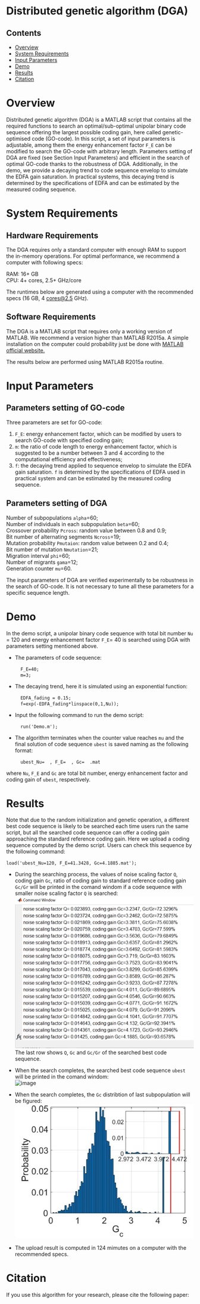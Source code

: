 # Distributed genetic algorithm (DGA)

## Contents
- [Overview](#overview)
- [System Requirements](#system-requirements)
- [Input Parameters](#input-parameters)
- [Demo](#demo)
- [Results](#results)
- [Citation](#citation)

# Overview
Distributed genetic algorithm (DGA) is a MATLAB script that contains all the required functions to search an optimal/sub-optimal unipolar binary code sequence offering the largest possible coding gain, here called genetic-optimised code (GO-code). In this script, a set of input parameters is adjustable, among them the energy enhancement factor `F_E` can be modified to search the GO-code with arbitrary length. Parameters setting of DGA are fixed (see Section Input Parameters) and efficient in the search of optimal GO-code thanks to the robustness of DGA. Additionally, in the demo, we provide a decaying trend to code sequence envelop to simulate the EDFA gain saturation. In practical systems, this decaying trend is determined by the specifications of EDFA and can be estimated by the measured coding sequence.

# System Requirements

## Hardware Requirements

The DGA requires only a standard computer with enough RAM to support the in-memory operations. For optimal performance, we recommend a computer with following specs:

RAM: 16+ GB     
CPU: 4+ cores, 2.5+ GHz/core

The runtimes below are generated using a computer with the recommended specs (16 GB, 4 cores@2.5 GHz).

## Software Requirements

The DGA is a MATLAB script that requires only a working version of MATLAB. We recommend a version higher than MATLAB R2015a. A simple installation on the computer could probability just be done with [MATLAB official website.](https://www.mathworks.com/)    

The results below are performed using MATLAB R2015a routine.


# Input Parameters 

## Parameters setting of GO-code
Three parameters are set for GO-code:   
1) `F_E`: energy enhancement factor, which can be modified by users to search GO-code with specified coding gain;    
2) `m`: the ratio of code length to energy enhancement factor, which is suggested to be a number between 3 and 4 according to the computational efficiency and effectiveness;    
3) `f`: the decaying trend applied to sequence envelop to simulate the EDFA gain saturation. `f` is determined by the specifications of EDFA used in practical system and can be estimated by the measured coding sequence.

## Parameters setting of DGA
Number of subpopulations `alpha`=60;  
Number of individuals in each subpopulation `beta`=60;   
Crossover probability `Pcross`: random value between 0.8 and 0.9;   
Bit number of alternating segments `Ncross`=19;    
Mutation probability `Pmutaion`: random value between 0.2 and 0.4;      
Bit number of mutation `Nmutation`=21;     
Migration interval `phi`=60;    
Number of migrants `gama`=12;    
Generation counter `mu`=60.

The input parameters of DGA are verified experimentally to be robustness in the search of GO-code. It is not necessary to tune all these parameters for a specific sequence length.

# Demo
In the demo script, a unipolar binary code sequence with total bit number `Nu` = 120 and energy enhancement factor `F_E`= 40 is searched using DGA with parameters setting mentioned above.  
    
* The parameters of code sequence:      

        F_E=40;   
        m=3;      
    

* The decaying trend, here it is simulated using an exponential function:
  
        EDFA_fading = 0.15;
        f=exp(-EDFA_fading*linspace(0,1,Nu)); 

* Input the following command to run the demo script:

        run('Demo.m');
* The algorithm terminates when the counter value reaches `mu` and the final solution of code sequence `ubest` is saved naming as the following format:     
        
        ubest_Nu=  , F_E=  , Gc=  .mat 
where `Nu`, `F_E` and `Gc` are total bit number, energy enhancement factor and coding gain of `ubest`, respectively.

# Results
Note that due to the random initialization and genetic operation, a different best code sequence is likely to be searched each time users run the same script, but all the searched code sequence can offer a coding gain approaching the standard reference coding gain. Here we upload a coding sequence computed by the demo script. Users can check this sequence by the following command: 
 
    load('ubest_Nu=120, F_E=41.3428, Gc=4.1885.mat');

* During the searching process, the values of noise scaling factor `Q`, coding gain `Gc`, ratio of coding gain to standard reference coding gain `Gc/Gr` will be printed in the comand windom if a code sequence with smaller noise scaling factor `Q` is searched:   
![image](https://github.com/sunxizi16/DGA/blob/master/result1.png)      
The last row shows `Q`, `Gc` and `Gc/Gr` of the searched best code sequence.

* When the search completes, the searched best code sequence `ubest` will be printed in the comand windom:   
![image](https://github.com/sunxizi16/DGA/blob/master/result3.jpg) 

* When the search completes, the `Gc` distribtion of last subpopulation will be figured:   
![image](https://github.com/sunxizi16/DGA/blob/master/result2.jpg) 
   
* The upload result is computed in 124 mimutes on a computer with the recommended specs. 


# Citation
If you use this algorithm for your research, please cite the following paper:

